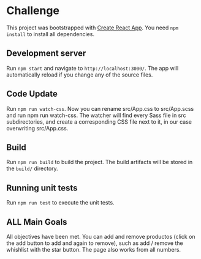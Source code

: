# Challenge

This project was bootstrapped with [Create React App](https://github.com/facebookincubator/create-react-app).
You need `npm install` to install all dependencies.

## Development server

Run `npm start`  and navigate to `http://localhost:3000/`. The app will automatically reload if you change any of the source files.

## Code Update

Run `npm run watch-css`. Now you can rename src/App.css to src/App.scss and run npm run watch-css. The watcher will find every Sass file in src subdirectories, and create a corresponding CSS file next to it, in our case overwriting src/App.css.

## Build

Run `npm run build` to build the project. The build artifacts will be stored in the `build/` directory.

## Running unit tests

Run `npm run test` to execute the unit tests.

## ALL Main Goals

All objectives have been met. You can add and remove productos (click on the add button to add and again to remove), such as add / remove the whishlist with the star button.
The page also works from all numbers.


